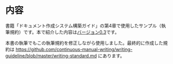 内容
====

書籍「ドキュメント作成システム構築ガイド」の第4章で使用したサンプル（執筆規約）です。本で紹介した内容は[バージョン0.3](https://github.com/continuous-manual-writing/writing-guideline/releases/tag/v0.3)です。

本書の執筆でもこの執筆規約を修正しながら使用しました。最終的に作成した規約は https://github.com/continuous-manual-writing/writing-guideline/blob/master/writing-standard.md にあります。

